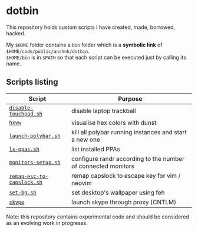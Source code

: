 # dotbin

This repository holds custom scripts I have created, made, borrowed, hacked.

My `$HOME` folder contains a `bin` folder which is a **symbolic link** of
`$HOME/code/public/anchnk/dotbin`.<br />
`$HOME/bin` is in `$PATH` so that each script can be executed just by calling
its name.

## Scripts listing

Script | Purpose
-------|------------
[`disable-touchpad.sh`](disable-touchpad.sh) | disable laptop trackball
[`hxvw`](hxvw) | visualise hex colors with dunst
[`launch-polybar.sh`](launch-polybar.sh) | kill all polybar running instances and start a new one
[`ls-ppas.sh`](ls-ppas.sh) | list installed PPAs
[`monitors-setup.sh`](monitors-setup.sh) | configure randr according to the number of connected monitors
[`remap-esc-to-capslock.sh`](remap-esc-to-capslock.sh) | remap capslock to escape key for vim / neovim
[`set-bg.sh`](set-bg.sh) | set desktop's wallpaper using feh
[`skype`](skype) | launch skype through proxy (CNTLM)

Note: this repository contains experimental code and should be considered as an
evolving work in progresss.

